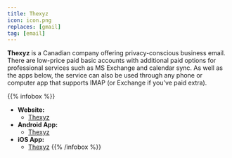 ```yaml
---
title: Thexyz
icon: icon.png
replaces: [gmail]
tag: [email]
---
```


**Thexyz** is a Canadian company offering privacy-conscious business email. There are low-price paid basic accounts with additional paid options for professional services such as MS Exchange and calendar sync. As well as the apps below, the service can also be used through any phone or computer app that supports IMAP (or Exchange if you’ve paid extra).

{{% infobox %}}
- **Website:** 
    - [Thexyz](https://www.thexyz.com)
- **Android App:**
    - [Thexyz](https://play.google.com/store/apps/details?id=com.perrythexyz.com.perry2.thexyzwebmail)
- **iOS App:** 
    - [Thexyz](https://apps.apple.com/app/thexyz-webmail/id741897892?ign-mpt=uo%3D4)
{{% /infobox %}}